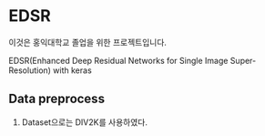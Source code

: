 # EDSR
이것은 홍익대학교 졸업을 위한 프로젝트입니다.

EDSR(Enhanced Deep Residual Networks for Single Image Super-Resolution) with keras

## Data preprocess
1. Dataset으로는 DIV2K를 사용하였다.
